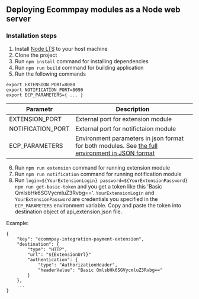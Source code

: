 ## Deploying Ecommpay modules as a Node web server

### Installation steps
1. Install [Node LTS](https://nodejs.org/en/download) to your host machine
2. Clone the project
3. Run `npm install` command for installing dependencies
4. Run `npm run build` command for building application
5. Run the following commands
```
export EXTENSION_PORT=8080
export NOTIFICATION_PORT=8090
export ECP_PARAMETERS={ ... }
```

|Parametr|Description|
|---|---|
| EXTENSION_PORT | External port for extension module
| NOTIFICATION_PORT | External port for notifictaion module
| ECP_PARAMETERS | Environment parameters in json format for both modules. See [the full environment in JSON format](../resources/full_env.json)

6. Run `npm run extension` command for running extension module
7. Run `npm run notification` command for running notification module
8. Run `login=${YourExtensionLogin} password=${YourExtensionPassword} npm run get-basic-token` and you get a token like this 'Basic QmlsbHk6SGVycmluZ3Rvbg=='. `YourExtensionLogin` and `YourExtensionPassword` are credentials you specified in the `ECP_PARAMETERS` environment variable. Copy and paste the token into destination object of api_extension.json file.

Example:
```
{
    "key": "ecommpay-integration-payment-extension",
    "destination": {
        "type": "HTTP",
        "url": "${ExtensionUrl}"
        "authentication": {
            "type": "AuthorizationHeader",
            "headerValue": "Basic QmlsbHk6SGVycmluZ3Rvbg=="
        }
    },
    ...
}
```
